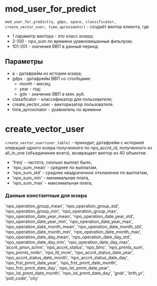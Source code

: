 # mod_user_for_predict
```mod_user_for_predict(a, gdps, space, classificator, create_vector_user, time_aproximator)``` - создаёт вектор клиента, где
- 1 параметр вектора - это класс юзера;
- 2-100 - npo_sum по времени уравновешанные фильтром;
- 101-201 - значения ВВП в данный период.
## Параметры
- a - датафрейм из истории юзера;
- gdps - датафрейм ВВП со столбцами:
    - month - месяц;
    - year - год;
    - gdv - значение ВВП в млн. руб.
- classificator - классификатор для пользователя;
- create_vector_user - векторизатор пользователя.
- time_aproximator - уравнитель по времени


# create_vector_user
```create_vector_user(user_table)``` - приходит, датафрейм с историей операций одного юзера полученного по npo_accnt_id, полученного из all_in_one (объединения всего), возвращает вектор из 40 объектов:
- 'freq' - частота, сколько выплат было,
- 'npo_sum_mean' - среднее по выплатам, 
- 'npo_sum_std' - среднее квадратичное откланение по выплатам, 
- 'npo_sum_min' - минимальная плата, 
- 'npo_sum_max' - максимальная плата, 
### Данные константные для юзера
'npo_operation_group_mean', 
'npo_operation_group_std', 
'npo_operation_group_min', 
'npo_operation_group_max', 
'npo_operation_date_year_mean', 
'npo_operation_date_year_std', 
'npo_operation_date_year_min', 
'npo_operation_date_year_max', 
'npo_operation_date_month_mean', 
'npo_operation_date_month_std', 
'npo_operation_date_month_min', 
'npo_operation_date_month_max',
'npo_operation_date_day_mean', 
'npo_operation_date_day_std', 
'npo_operation_date_day_min', 
'npo_operation_date_day_max',
'accnt_pnsn_schm',
'npo_accnt_status', 
'npo_blnc', 
'npo_pmnts_sum', 
'npo_pmnts_nmbr',
'npo_ttl_incm', 
'npo_accnt_status_date_year',
'npo_accnt_status_date_month', 
'npo_accnt_status_date_day',
'npo_frst_pmnt_date_year', 
'npo_frst_pmnt_date_month',
'npo_frst_pmnt_date_day', 
'npo_lst_pmnt_date_year',
'npo_lst_pmnt_date_month', 
'npo_lst_pmnt_date_day', 
'gndr', 
'brth_yr',
'pstl_code', 'city'